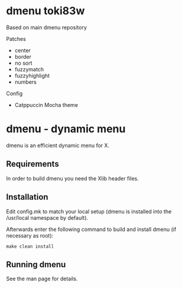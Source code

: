 # dmenu toki83w

Based on main dmenu repository

Patches
  * center
  * border
  * no sort
  * fuzzymatch
  * fuzzyhighlight
  * numbers

Config
  * Catppuccin Mocha theme


dmenu - dynamic menu
====================
dmenu is an efficient dynamic menu for X.


Requirements
------------
In order to build dmenu you need the Xlib header files.


Installation
------------
Edit config.mk to match your local setup (dmenu is installed into
the /usr/local namespace by default).

Afterwards enter the following command to build and install dmenu
(if necessary as root):

    make clean install


Running dmenu
-------------
See the man page for details.
